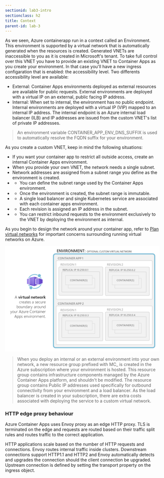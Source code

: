 ```yaml
---
sectionid: lab3-intro
sectionclass: h2
title: Context
parent-id: lab-3
---
```


As we seen, Azure containerapp run in a context called an Environment. This environment is supported by a virtual network that is automatically generated when the resources is created. Generated VNETs are inaccessible to you as it is created in Microsoft's tenant. To take full control over this VNET you have to provide an existing VNET to Container Apps as you create your environment. In that case you'll have a new ingress configaration that is enabled: the accessibility level. Two differents accessibility level are available:
- External: Container Apps environments deployed as external resources are available for public requests. External environments are deployed with a virtual IP on an external, public facing IP address.
- Internal: When set to internal, the environment has no public endpoint. Internal environments are deployed with a virtual IP (VIP) mapped to an internal IP address. The internal endpoint is an Azure internal load balancer (ILB) and IP addresses are issued from the custom VNET's list of private IP addresses.

>  An environment variable CONTAINER_APP_ENV_DNS_SUFFIX is used to automatically resolve the FQDN suffix for your environment.

As you create a custom VNET, keep in mind the following situations:
- If you want your container app to restrict all outside access, create an internal Container Apps environment.
- When you provide your own VNET, the network needs a single subnet.
- Network addresses are assigned from a subnet range you define as the environment is created.
- - You can define the subnet range used by the Container Apps environment.
- - Once the environment is created, the subnet range is immutable.
- - A single load balancer and single Kubernetes service are associated with each container apps environment.
- - Each revision is assigned an IP address in the subnet.
- - You can restrict inbound requests to the environment exclusively to the VNET by deploying the environment as internal.

As you begin to design the network around your container app, refer to [Plan virtual networks](https://docs.microsoft.com/en-us/azure/virtual-network/virtual-network-vnet-plan-design-arm) for important concerns surrounding running virtual networks on Azure.

![Revision soluce](/media/lab3/acavnet.png)


> When you deploy an internal or an external environment into your own network, a new resource group prefixed with MC_ is created in the Azure subscription where your environment is hosted. This resource group contains infrastructure components managed by the Azure Container Apps platform, and shouldn't be modified. The resource group contains Public IP addresses used specifically for outbound connectivity from your environment and a load balancer. As the load balancer is created in your subscription, there are extra costs associated with deploying the service to a custom virtual network.


### HTTP edge proxy behaviour

Azure Container Apps uses Envoy proxy as an edge HTTP proxy. TLS is terminated on the edge and requests are routed based on their traffic split rules and routes traffic to the correct application.

HTTP applications scale based on the number of HTTP requests and connections. Envoy routes internal traffic inside clusters. Downstream connections support HTTP1.1 and HTTP2 and Envoy automatically detects and upgrades the connection should the client connection be upgraded. Upstream connection is defined by setting the transport property on the ingress object.







